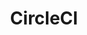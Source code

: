 ---
title: CircleCI
description: CircleCI Integrations in Harness IDP.
sidebar_label: Integration Overview
sidebar_position: 1
---